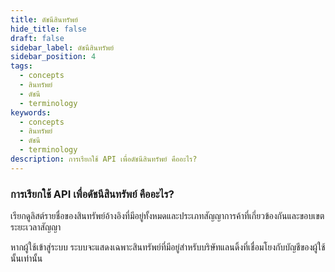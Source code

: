 ```yaml
---
title: ดัชนีสินทรัพย์
hide_title: false
draft: false
sidebar_label: ดัชนีสินทรัพย์
sidebar_position: 4
tags:
  - concepts
  - สินทรัพย์
  - ดัชนี
  - terminology
keywords:
  - concepts
  - สินทรัพย์
  - ดัชนี
  - terminology
description: การเรียกใช้ API เพื่อดัชนีสินทรัพย์ คืออะไร?
---
```


### การเรียกใช้ API เพื่อดัชนีสินทรัพย์ คืออะไร?

เรียกดูลิสต์รายชื่อของสินทรัพย์อ้างอิงที่มีอยู่ทั้งหมดและประเภทสัญญาการค้าที่เกี่ยวข้องกันและขอบเขตระยะเวลาสัญญา

หากผู้ใช้เข้าสู่ระบบ ระบบจะแสดงเฉพาะสินทรัพย์ที่มีอยู่สำหรับบริษัทแลนดิ้งที่เชื่อมโยงกับบัญชีของผู้ใช้นั้นเท่านั้น
